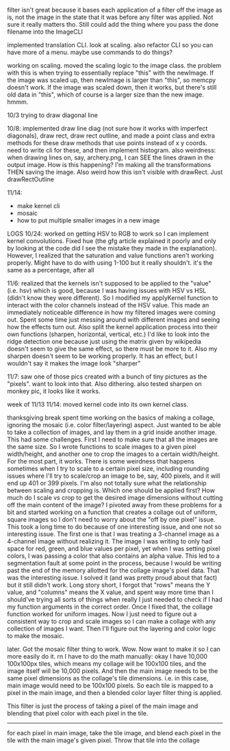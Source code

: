 filter isn't great because it bases each application of a filter off the image as is, not the image in the state that it was before any filter was applied. Not sure it really matters tho.
Still could add the thing where you pass the done filename into the ImageCLI

implemented translation CLI. look at scaling. also refactor CLI so you can have more of a menu. maybe use commands to do things?

working on scaling. moved the scaling logic to the image class. the problem with this is when trying to essentially replace "this" with the newImage. If the image was scaled up, then newImage is larger than "this", so memcpy doesn't work. If the image was scaled down, then it works, but there's still old data in "this", which of course is a larger size than the new image. hmmm.

10/3
trying to draw diagonal line

10/8:
implemented draw line diag (not sure how it works with imperfect diagonals), draw rect, draw rect outline, and made a point class and extra methods for these draw methods that use points instead of x y coords.
need to write cli for these, and then implement histogram.
also weirdness: when drawing lines on, say, archery.png, I can SEE the lines drawn in the output image. How is this happening? I'm making all the transformations THEN saving the image. Also weird how this isn't visible with drawRect. Just drawRectOutline

11/14:
- make kernel cli
- mosaic
- how to put multiple smaller images in a new image

LOGS
10/24:
worked on getting HSV to RGB to work so I can implement kernel convolutions. Fixed hue (the gfg article explained it poorly and only by looking at the code did I see the mistake they made in the explanation).
However, I realized that the saturation and value functions aren't working properly. Might have to do with using 1-100 but it really shouldn't. it's the same as a percentage, after all

11/6:
realized that the kernels isn't supposed to be applied to the "value" (i.e. hsv) which is good, because I was having issues with HSV vs HSL (didn't know they were different). So I modified my applyKernel function to interact with the color channels instead of the HSV value. This made an immediately noticeable difference in how my filtered images were coming out. Spent some time just messing around with different images and seeing how the effects turn out. Also split the kernel application process into their own functions (sharpen, horizontal, vertical, etc.) I'd like to look into the ridge detection one because just using the matrix given by wikipedia doesn't seem to give the same effect, so there must be more to it. Also my sharpen doesn't seem to be working properly. It has an effect, but I wouldn't say it makes the image look "sharper"

11/7: saw one of those pics created with a bunch of tiny pictures as the "pixels". want to look into that. Also dithering. also tested sharpen on monkey pic, it looks like it works.



week of 11/13
11/14: moved kernel code into its own kernel class.

thanksgiving break
spent time working on the basics of making a collage, ignoring the mosaic (i.e. color filter/layering) aspect.
Just wanted to be able to take a collection of images, and lay them in a grid inside another image.
This had some challenges. First I need to make sure that all the images are the same size. So I wrote functions to scale images to a given pixel width/height, and another one to crop the images to a certain width/height.
For the most part, it works. There is some weirdness that happens sometimes when I try to scale to a certain pixel size, including rounding issues where I'll try to scale/crop an image to be, say, 400 pixels, and it will end up 401 or 399 pixels. I'm also not totally sure what the relationship between scaling and cropping is. Which one should be applied first? How much do I scale vs crop to get the desired image dimensions without cutting off the main content of the image? I pivoted away from these problems for a bit and started working on a function that creates a collage out of uniform, square images so I don't need to worry about the "off by one pixel" issue. This took a long time to do because of one interesting issue, and one not so interesting issue. The first one is that I was treating a 3-channel image as a 4-channel image without realizing it. The image I was writing to only had space for red, green, and blue values per pixel, yet when I was setting pixel colors, I was passing a color that also contains an alpha value. This led to a segmentation fault at some point in the process, because I would be writing past the end of the memory allotted for the collage image's pixel data. That was the interesting issue. I solved it (and was pretty proud about that fact) but it still didn't work. Long story short, I forgot that "rows" means the Y value, and "columns" means the X value, and spent way more time than I should've trying all sorts of things when really I just needed to check if I had my function arguments in the correct order. Once I fixed that, the collage function worked for uniform images. Now I just need to figure out a consistent way to crop and scale images so I can make a collage with any collection of images I want. Then I'll figure out the layering and color logic to make the mosaic.

later. Got the mosaic filter thing to work. Wow. Now want to make it so I can more easily do it. rn I have to do the math manually: okay I have 10,000 100x100px tiles, which means my collage will be 100x100 tiles, and the image itself will be 10,000 pixels. And then the main image needs to be the same pixel dimensions as the collage's tile dimensions. i.e. in this case, main image would need to be 100x100 pixels. So each tile is mapped to a pixel in the main image, and then a blended color layer filter thing is applied.

This filter is just the process of taking a pixel of the main image and blending that pixel color with each pixel in the tile.

-----------------------
for each pixel in main image, take the tile image, and blend each pixel in the tile with the main image's given pixel.
Throw that tile into the collage